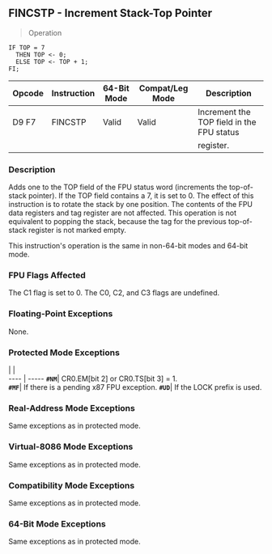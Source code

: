 ## FINCSTP - Increment Stack-Top Pointer

> Operation

``` slim
IF TOP = 7
  THEN TOP <- 0;
  ELSE TOP <- TOP + 1;
FI;

```

 Opcode| Instruction| 64-Bit Mode| Compat/Leg Mode| Description                              
 ---  | --- | --- | --- | ---
 D9 F7 | FINCSTP    | Valid      | Valid          | Increment the TOP field in the FPU status
       |            |            |                | register.                                

### Description
Adds one to the TOP field of the FPU status word (increments the top-of-stack
pointer). If the TOP field contains a 7, it is set to 0. The effect of this
instruction is to rotate the stack by one position. The contents of the FPU
data registers and tag register are not affected. This operation is not equivalent
to popping the stack, because the tag for the previous top-of-stack register
is not marked empty.

This instruction's operation is the same in non-64-bit modes and 64-bit mode.



### FPU Flags Affected
The C1 flag is set to 0. The C0, C2, and C3 flags are undefined.


### Floating-Point Exceptions
None.


### Protected Mode Exceptions
   | |  
---- | -----
 **``#NM``**| CR0.EM[bit 2] or CR0.TS[bit 3] = 1.     
 **``#MF``**| If there is a pending x87 FPU exception.
 **``#UD``**| If the LOCK prefix is used.             

### Real-Address Mode Exceptions
Same exceptions as in protected mode.


### Virtual-8086 Mode Exceptions
Same exceptions as in protected mode.


### Compatibility Mode Exceptions
Same exceptions as in protected mode.


### 64-Bit Mode Exceptions
Same exceptions as in protected mode.
